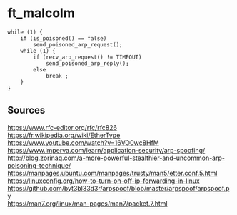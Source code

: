 # ft_malcolm

```
while (1) {
	if (is_poisoned() == false)
		send_poisoned_arp_request();
	while (1) {
		if (recv_arp_request() != TIMEOUT)
			send_poisoned_arp_reply();
		else
			break ;
	}
}
```


## Sources
https://www.rfc-editor.org/rfc/rfc826  
https://fr.wikipedia.org/wiki/EtherType  
https://www.youtube.com/watch?v=16VO0wc8HfM  
https://www.imperva.com/learn/application-security/arp-spoofing/  
http://blog.zorinaq.com/a-more-powerful-stealthier-and-uncommon-arp-poisoning-technique/  
https://manpages.ubuntu.com/manpages/trusty/man5/etter.conf.5.html  
https://linuxconfig.org/how-to-turn-on-off-ip-forwarding-in-linux  
https://github.com/byt3bl33d3r/arpspoof/blob/master/arpspoof/arpspoof.py  
https://man7.org/linux/man-pages/man7/packet.7.html